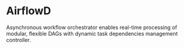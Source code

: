 # AirflowD
Asynchronous workflow orchestrator enables real-time processing of modular, flexible DAGs with dynamic task dependencies management controller.
